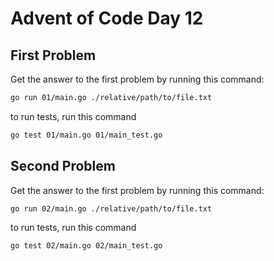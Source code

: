 # Advent of Code Day 12

## First Problem

Get the answer to the first problem by running this command:

```bash
go run 01/main.go ./relative/path/to/file.txt
```

to run tests, run this command

```bash
go test 01/main.go 01/main_test.go
```

## Second Problem

Get the answer to the first problem by running this command:

```bash
go run 02/main.go ./relative/path/to/file.txt
```

to run tests, run this command

```bash
go test 02/main.go 02/main_test.go
```
